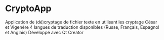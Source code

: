 # CryptoApp
Application de (dé)cryptage de fichier texte en utilisant les cryptage César et Vigenère
4 langues de traduction disponibles (Russe, Français, Espagnol et Anglais)
Développé avec Qt Creator
